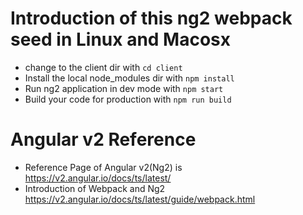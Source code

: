 # Introduction of this ng2 webpack seed in Linux and Macosx
* change to the client dir with `cd client`
* Install the local node_modules dir with `npm install`
* Run ng2 application in dev mode with `npm start`
* Build your code for production with `npm run build`

# Angular v2 Reference
* Reference Page of Angular v2(Ng2) is <a href="https://v2.angular.io/docs/ts/latest/" target="_blank">https://v2.angular.io/docs/ts/latest/</a>
* Introduction of Webpack and Ng2 <a href="https://v2.angular.io/docs/ts/latest/guide/webpack.html" target="_blank">https://v2.angular.io/docs/ts/latest/guide/webpack.html</a>


